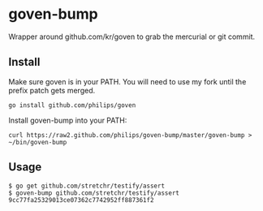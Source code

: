 # goven-bump

Wrapper around github.com/kr/goven to grab the mercurial or git commit.

## Install

Make sure goven is in your PATH. You will need to use my fork until the prefix
patch gets merged.

```
go install github.com/philips/goven
```

Install goven-bump into your PATH:

```
curl https://raw2.github.com/philips/goven-bump/master/goven-bump > ~/bin/goven-bump
```

## Usage

```
$ go get github.com/stretchr/testify/assert
$ goven-bump github.com/stretchr/testify/assert
9cc77fa25329013ce07362c7742952ff887361f2
```
